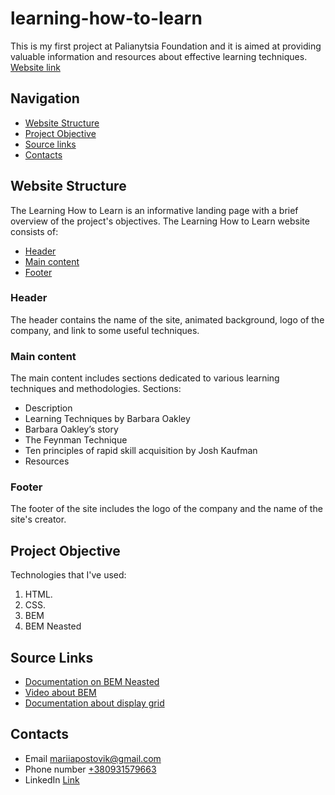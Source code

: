 # learning-how-to-learn
This is my first project at Palianytsia Foundation and it is aimed at providing valuable information and resources about effective learning techniques.
[Website link](https://marpostovik.github.io/learning-how-to-learn/)
## Navigation
* [Website Structure](https://github.com/MarPostovik/learning-how-to-learn/#website-structure)
* [Project Objective](https://github.com/MarPostovik/learning-how-to-learn/#project-objective)
* [Source links](https://github.com/MarPostovik/learning-how-to-learn/#source-links)
* [Contacts](https://github.com/MarPostovik/learning-how-to-learn/#contacts)
## Website Structure
The Learning How to Learn is an informative landing page with a brief overview of the project's objectives.
The Learning How to Learn website consists of:  
* [Header](https://github.com/MarPostovik/learning-how-to-learn/#header)
* [Main content](https://github.com/MarPostovik/learning-how-to-learn/#main-content)
* [Footer](https://github.com/MarPostovik/learning-how-to-learn/#footer)
### Header 
The header contains the name of the site, animated background, logo of the company, and link to some useful techniques.
### Main content
The main content includes sections dedicated to various learning techniques and methodologies.
Sections: 
* Description
* Learning Techniques by Barbara Oakley
* Barbara Oakley’s story
* The Feynman Technique
* Ten principles of rapid skill acquisition by Josh Kaufman    
* Resources
### Footer
The footer of the site includes the logo of the company and the name of the site's creator.
## Project Objective    
Technologies that I've used:  
1. HTML.
2. CSS.
3. BEM
4. BEM Neasted
## Source Links
* [Documentation on BEM Neasted](https://palianytsia.notion.site/BEM-Nested-2634c3270a6c49adb685c4b863539db4)
* [Video about BEM](https://youtu.be/HihYQVuH64U?si=5-YusNUL0OznbDSQ)
* [Documentation about display grid](https://developer.mozilla.org/ru/docs/Web/CSS/CSS_grid_layout/Basic_concepts_of_grid_layout)
## Contacts
* Email [mariiapostovik@gmail.com](mailto:mariiapostovik@gmail.com)
* Phone number [+380931579663](+380931579663)
* LinkedIn [Link](https://www.linkedin.com/in/mariia-postovik-977aaa2a0/)
